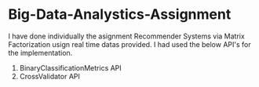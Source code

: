 # Big-Data-Analystics-Assignment

I have done individually the asignment Recommender Systems via Matrix Factorization usign real time datas provided. I had used the below API's for the implementation.
   
   1. BinaryClassificationMetrics API
   2. CrossValidator API
